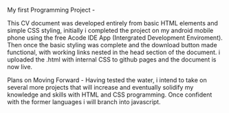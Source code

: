 My first Programming Project - 

This CV document was developed entirely from basic HTML elements and simple CSS styling, initially i completed the project on my android mobile phone using the free Acode IDE App (Intergrated Development Enviroment).
Then once the basic styling was complete and the download button made functional, with working links nested in the head section of the document. i uploaded the .html with internal CSS to github pages and the document 
is now live.

Plans on Moving Forward - Having tested the water, i intend to take on several more projects that will increase and eventually solidify my knowledge and skills with HTML and CSS programming. Once confident with the
former languages i will branch into javascript.


